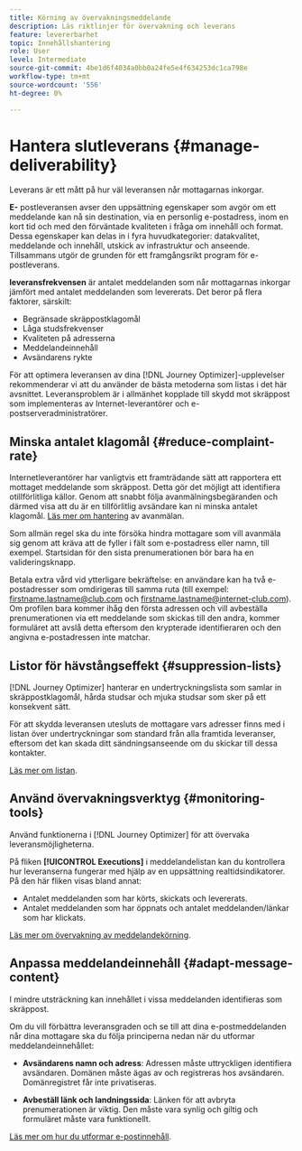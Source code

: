 ```yaml
---
title: Körning av övervakningsmeddelande
description: Läs riktlinjer för övervakning och leverans
feature: levererbarhet
topic: Innehållshantering
role: User
level: Intermediate
source-git-commit: 4be1d6f4034a0bb0a24fe5e4f634253dc1ca798e
workflow-type: tm+mt
source-wordcount: '556'
ht-degree: 0%

---
```


# Hantera slutleverans {#manage-deliverability}

Leverans är ett mått på hur väl leveransen når mottagarnas inkorgar.

**E-** postleveransen avser den uppsättning egenskaper som avgör om ett meddelande kan nå sin destination, via en personlig e-postadress, inom en kort tid och med den förväntade kvaliteten i fråga om innehåll och format. Dessa egenskaper kan delas in i fyra huvudkategorier: datakvalitet, meddelande och innehåll, utskick av infrastruktur och anseende. Tillsammans utgör de grunden för ett framgångsrikt program för e-postleverans.

**leveransfrekvensen** är antalet meddelanden som når mottagarnas inkorgar jämfört med antalet meddelanden som levererats. Det beror på flera faktorer, särskilt:

* Begränsade skräppostklagomål
* Låga studsfrekvenser
* Kvaliteten på adresserna
* Meddelandeinnehåll
* Avsändarens rykte

För att optimera leveransen av dina [!DNL Journey Optimizer]-upplevelser rekommenderar vi att du använder de bästa metoderna som listas i det här avsnittet. Leveransproblem är i allmänhet kopplade till skydd mot skräppost som implementeras av Internet-leverantörer och e-postserveradministratörer.

## Minska antalet klagomål {#reduce-complaint-rate}

Internetleverantörer har vanligtvis ett framträdande sätt att rapportera ett mottaget meddelande som skräppost. Detta gör det möjligt att identifiera otillförlitliga källor. Genom att snabbt följa avanmälningsbegäranden och därmed visa att du är en tillförlitlig avsändare kan ni minska antalet klagomål. [Läs mer om hantering](consent.md#opt-out-management) av avanmälan.

Som allmän regel ska du inte försöka hindra mottagare som vill avanmäla sig genom att kräva att de fyller i fält som e-postadress eller namn, till exempel. Startsidan för den sista prenumerationen bör bara ha en valideringsknapp.

Betala extra vård vid ytterligare bekräftelse: en användare kan ha två e-postadresser som omdirigeras till samma ruta (till exempel: firstname.lastname@club.com och firstname.lastname@internet-club.com). Om profilen bara kommer ihåg den första adressen och vill avbeställa prenumerationen via ett meddelande som skickas till den andra, kommer formuläret att avslå detta eftersom den krypterade identifieraren och den angivna e-postadressen inte matchar.

## Listor för hävstångseffekt {#suppression-lists}

[!DNL Journey Optimizer] hanterar en undertryckningslista som samlar in skräppostklagomål, hårda studsar och mjuka studsar som sker på ett konsekvent sätt.

För att skydda leveransen utesluts de mottagare vars adresser finns med i listan över undertryckningar som standard från alla framtida leveranser, eftersom det kan skada ditt sändningsanseende om du skickar till dessa kontakter.

[Läs mer om listan](suppression-list.md).

## Använd övervakningsverktyg {#monitoring-tools}

Använd funktionerna i [!DNL Journey Optimizer] för att övervaka leveransmöjligheterna.

På fliken **[!UICONTROL Executions]** i meddelandelistan kan du kontrollera hur leveranserna fungerar med hjälp av en uppsättning realtidsindikatorer. På den här fliken visas bland annat:
* Antalet meddelanden som har körts, skickats och levererats.
* Antalet meddelanden som har öppnats och antalet meddelanden/länkar som har klickats.

[Läs mer om övervakning av meddelandekörning](message-monitoring.md).

## Anpassa meddelandeinnehåll {#adapt-message-content}

I mindre utsträckning kan innehållet i vissa meddelanden identifieras som skräppost.

<!--The use of certain words or of exclamation points in the subject line and within the messages can be read as signs of spam.

Spammers are also known to replace text with images to stop offending text from being analyzed automatically by anti-spam filters. In response to this, a message (in HTML format) with a high proportion of images, or images as attachments, may end up being blocked.-->

Om du vill förbättra leveransgraden och se till att dina e-postmeddelanden når dina mottagare ska du följa principerna nedan när du utformar meddelandeinnehållet:

* **Avsändarens namn och adress**: Adressen måste uttryckligen identifiera avsändaren. Domänen måste ägas av och registreras hos avsändaren. Domänregistret får inte privatiseras.

<!--* **Subject**: Avoid excessive capitalization and punctuation, and words that are frequently used by spammers ("Win", "Free", etc.).
* **Personalize your email**: Personalizing the email increases the chances of your message being opened.
* **Images and text**: Respect a decent text/image ratio (for example 60% text and 40% images).-->
* **Avbeställ länk och landningssida**: Länken för att avbryta prenumerationen är viktig. Den måste vara synlig och giltig och formuläret måste vara funktionellt.

<!--**Use tools** offered by Journey Optimizer to optimize the content of your email (delivery analysis, anti-spam analysis).-->

[Läs mer om hur du utformar e-postinnehåll](design-emails.md).
